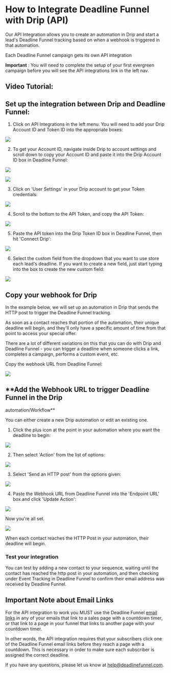 # How to Integrate Deadline Funnel with Drip \(API\)

Our API Integration allows you to create an automation in Drip and start a lead's Deadline Funnel tracking based on when a webhook is triggered in that automation.

Each Deadline Funnel campaign gets its own API integration

**Important** : You will need to complete the setup of your first evergreen campaign before you will see the API integrations link in the left nav.

## Video Tutorial:

## Set up the integration between Drip and Deadline Funnel:

1. Click on API Integrations in the left menu. You will need to add your Drip Account ID and Token ID into the appropriate boxes:

![](https://d33v4339jhl8k0.cloudfront.net/docs/assets/53974d6ce4b0c76107b109d1/images/5b4915962c7d3a099f2e89ae/file-s3xzcauaTU.png)

2. To get your Account ID, navigate inside Drip to account settings and scroll down to copy your Account ID and paste it into the Drip Account ID box in Deadline Funnel:

![](https://d33v4339jhl8k0.cloudfront.net/docs/assets/53974d6ce4b0c76107b109d1/images/5a6262d80428632faf61fdb7/file-%20Rv0r8Kkuz5.png)

![](https://d33v4339jhl8k0.cloudfront.net/docs/assets/53974d6ce4b0c76107b109d1/images/5a62633e2c7d3a39e6262f32/file-o61FzwL9sZ.png)

3. Click on 'User Settings' in your Drip account to get your Token credentials:

![](https://d33v4339jhl8k0.cloudfront.net/docs/assets/53974d6ce4b0c76107b109d1/images/5a6261052c7d3a39e6262f21/file-%20oeBtWC2C8l.png)

4. Scroll to the bottom to the API Token, and copy the API Token:

![](https://d33v4339jhl8k0.cloudfront.net/docs/assets/53974d6ce4b0c76107b109d1/images/5a62622f0428632faf61fdb0/file-%20NfUlOsdS0C.png)

5. Paste the API token into the Drip Token ID box in Deadline Funnel, then hit 'Connect Drip':

![](https://d33v4339jhl8k0.cloudfront.net/docs/assets/53974d6ce4b0c76107b109d1/images/5b49188c0428630abc0c0e06/file-1uVLIWn5m2.png)

6. Select the custom field from the dropdown that you want to use store each lead's deadline. If you want to create a new field, just start typing into the box to create the new custom field:

![](https://d33v4339jhl8k0.cloudfront.net/docs/assets/53974d6ce4b0c76107b109d1/images/5b4919220428630abc0c0e08/file-%20DjkWkHNmNu.png)

## Copy your webhook for Drip

In the example below, we will set up an automation in Drip that sends the HTTP post to trigger the Deadline Funnel tracking.

As soon as a contact reaches that portion of the automation, their unique deadline will begin, and they'll only have a specific amount of time from that point to access your special offer.

There are a lot of different variations on this that you can do with Drip and Deadline Funnel - you can trigger a deadline when someone clicks a link, completes a campaign, performs a custom event, etc.

Copy the webhook URL from Deadline Funnel:

![](https://d33v4339jhl8k0.cloudfront.net/docs/assets/53974d6ce4b0c76107b109d1/images/5b491ae40428630abc0c0e11/file-%20xjEk3yUKxp.png)

## \*\*Add the Webhook URL to trigger Deadline Funnel in the Drip

automation/Workflow\*\*

You can either create a new Drip automation or edit an existing one.

1. Click the plus icon at the point in your automation where you want the deadline to begin:

![](https://d33v4339jhl8k0.cloudfront.net/docs/assets/53974d6ce4b0c76107b109d1/images/5a6265b90428632faf61fdcc/file-n1ALEU9jKc.png)

2. Then select 'Action' from the list of options:

![](https://d33v4339jhl8k0.cloudfront.net/docs/assets/53974d6ce4b0c76107b109d1/images/59567f2e2c7d3a707d7b58e3/file-%20zyZ5tsKUID.png)

3. Select 'Send an HTTP post' from the options given:

![](https://d33v4339jhl8k0.cloudfront.net/docs/assets/53974d6ce4b0c76107b109d1/images/5a6266222c7d3a39e6262f53/file-u3oaSDCZr7.png)

4. Paste the Webhook URL from Deadline Funnel into the 'Endpoint URL' box and click 'Update Action':

![](https://d33v4339jhl8k0.cloudfront.net/docs/assets/53974d6ce4b0c76107b109d1/images/5a6266ae2c7d3a39e6262f5a/file-9Z5OnUfZNr.png)

Now you're all set.

![](https://d33v4339jhl8k0.cloudfront.net/docs/assets/53974d6ce4b0c76107b109d1/images/5a62670d0428632faf61fdd6/file-%20jliP0O8lwa.png)

When each contact reaches the HTTP Post in your automation, their deadline will begin.

### **Test your integration**

You can test by adding a new contact to your sequence, waiting until the contact has reached the http post in your automation, and then checking under Event Tracking in Deadline Funnel to confirm their email address was received by Deadline Funnel.

## Important Note about Email Links

For the API integration to work you MUST use the Deadline Funnel [email links](http://documentation.deadlinefunnel.com/article/16-expiring-links) in any of your emails that link to a sales page with a countdown timer, or that link to a page in your funnel that links to another page with your countdown timer.

In other words, the API integration requires that your subscribers click one of the Deadline Funnel email links before they reach a page with a countdown. This is necessary in order to make sure each subscriber is assigned the correct deadline.

If you have any questions, please let us know at [help@deadlinefunnel.com](mailto:mailto:help@deadlinefunnel.com).

